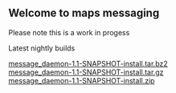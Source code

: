 ## Welcome to maps messaging

Please note this is a work in progess

Latest nightly builds 

[message_daemon-1.1-SNAPSHOT-install.tar.bz2](https://mapsmessaging.jfrog.io/artifactory/mapsmessaging-images-prod/message_daemon-1.1-SNAPSHOT-install.tar.bz2) \
[message_daemon-1.1-SNAPSHOT-install.tar.gz](https://mapsmessaging.jfrog.io/artifactory/mapsmessaging-images-prod/message_daemon-1.1-SNAPSHOT-install.tar.gz) \
[message_daemon-1.1-SNAPSHOT-install.zip](https://mapsmessaging.jfrog.io/artifactory/mapsmessaging-images-prod/message_daemon-1.1-SNAPSHOT-install.zip)




